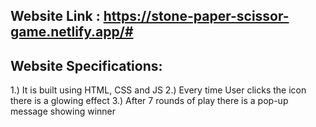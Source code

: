 ## Website Link : https://stone-paper-scissor-game.netlify.app/#

## Website Specifications:

1.) It is built using HTML, CSS and JS
2.) Every time User clicks the icon there is a glowing effect
3.) After 7 rounds of play there is a pop-up message showing winner

